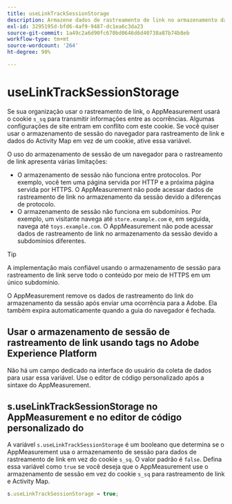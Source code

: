 ```yaml
---
title: useLinkTrackSessionStorage
description: Armazene dados de rastreamento de link no armazenamento da sessão em vez de um cookie.
exl-id: 3295195d-bfd6-4af9-9487-dc1ea6c3da23
source-git-commit: 1a49c2a6d90fc670bd0646d6d40738a87b74b8eb
workflow-type: tm+mt
source-wordcount: '264'
ht-degree: 90%

---
```


# useLinkTrackSessionStorage

Se sua organização usar o rastreamento de link, o AppMeasurement usará o cookie `s_sq` para transmitir informações entre as ocorrências. Algumas configurações de site entram em conflito com este cookie. Se você quiser usar o armazenamento de sessão do navegador para rastreamento de link e dados do Activity Map em vez de um cookie, ative essa variável.

O uso do armazenamento de sessão de um navegador para o rastreamento de link apresenta várias limitações:

* O armazenamento de sessão não funciona entre protocolos. Por exemplo, você tem uma página servida por HTTP e a próxima página servida por HTTPS. O AppMeasurement não pode acessar dados de rastreamento de link no armazenamento da sessão devido a diferenças de protocolo.
* O armazenamento de sessão não funciona em subdomínios. Por exemplo, um visitante navega até `store.example.com` e, em seguida, navega até `toys.example.com`. O AppMeasurement não pode acessar dados de rastreamento de link no armazenamento da sessão devido a subdomínios diferentes.

>[!TIP]
>
>A implementação mais confiável usando o armazenamento de sessão para rastreamento de link serve todo o conteúdo por meio de HTTPS em um único subdomínio.

O AppMeasurement remove os dados de rastreamento do link do armazenamento da sessão após enviar uma ocorrência para a Adobe. Ela também expira automaticamente quando a guia do navegador é fechada.

## Usar o armazenamento de sessão de rastreamento de link usando tags no Adobe Experience Platform

Não há um campo dedicado na interface do usuário da coleta de dados para usar essa variável. Use o editor de código personalizado após a sintaxe do AppMeasurement.

## s.useLinkTrackSessionStorage no AppMeasurement e no editor de código personalizado do 

A variável `s.useLinkTrackSessionStorage` é um booleano que determina se o AppMeasurement usa o armazenamento de sessão para dados de rastreamento de link em vez do cookie `s_sq`. O valor padrão é `false`. Defina essa variável como `true` se você deseja que o AppMeasurement use o armazenamento de sessão em vez do cookie `s_sq` para rastreamento de link e Activity Map.

```js
s.useLinkTrackSessionStorage = true;
```
